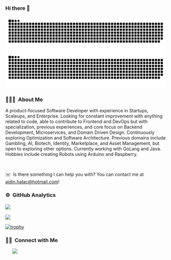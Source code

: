 ### Hi there 👋

![GitHub Snake Light](https://github.com/AjdinHalac/AjdinHalac/blob/output/github-snake.svg#gh-light-mode-only)
![GitHub Snake dark](https://github.com/AjdinHalac/AjdinHalac/blob/output/github-snake-dark.svg#gh-dark-mode-only)

### 👨🏻‍💻 &nbsp;About Me

A product-focused Software Developer with experience in
Startups, Scaleups, and Enterprise. Looking for constant
improvement with anything related to code, able to contribute
to Frontend and DevOps but with specialization, previous
experiences, and core focus on Backend Development,
Microservices, and Domain Driven Design. Continuously
exploring Optimization and Software Architecture. Previous
domains include Gambling, AI, Biotech, Identity, Marketplace, and Asset Management, 
but open to exploring other options. Currently
working with GoLang and Java. Hobbies include creating
Robots using Arduino and Raspberry.

<br>

✉️ &nbsp;Is there something I can help you with? You can contact me at ajdin.halac@hotmail.com!

### ⚙️ &nbsp;GitHub Analytics

<p align="left">
<a href="https://github.com/AjdinHalac">
  <img align="center" height="180em" src="https://github-readme-stats-eight-theta.vercel.app/api?username=AjdinHalac&show_icons=true&theme=synthwave&include_all_commits=true&count_private=true&range=all_time"/>
</a>
</p>

<p align="left">
<a href="https://github.com/AjdinHalac">
  <img align="center" height="180em" src="https://github-readme-stats-eight-theta.vercel.app/api/top-langs/?username=AjdinHalac&layout=compact&include_all_commits=true&langs_count=20&theme=synthwave&range=all_time"/>
</a>
</p>


[![trophy](https://github-profile-trophy.vercel.app/?username=AjdinHalac&theme=dracula&column=-1)](https://github-profile-trophy.vercel.app/?username=AjdinHalac&theme=dracula&column=-1)


### 🤝🏻 &nbsp;Connect with Me

<p align="center">
<a href="https://www.linkedin.com/in/ajdin-hala%C4%87-019549121/" target="_blank">
  <img align="left" alt="Ajdin Halac | LinkedIn" width="22px" src="https://github.com/Aakarsh-B/trying-repos/blob/master/linkedin.svg" />
</a>
</p>

![](https://komarev.com/ghpvc/?username=AjdinHalac)

<!--
**AjdinHalac/AjdinHalac** is a ✨ _special_ ✨ repository because its `README.md` (this file) appears on your GitHub profile.

Here are some ideas to get you started:

- 🔭 I’m currently working on ...
- 🌱 I’m currently learning ...
- 👯 I’m looking to collaborate on ...
- 🤔 I’m looking for help with ...
- 💬 Ask me about ...
- 📫 How to reach me: ...
- 😄 Pronouns: ...
- ⚡ Fun fact: ...
-->
